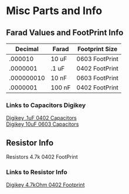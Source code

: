 # Misc Parts and Info  

## Farad Values and FootPrint Info  

| Decimal | Farad | Footprint Size |
| --- | --- | --- |
|.000010    | 10 uF |  0603 FootPrint  |
|.0000001   | .1 uF |  0402 FootPrint  |
|.000000010 | 10 nF |  0603 FootPrint  |
|.0000001   | 100 nF|  0402 FootPrint  |

### Links to Capacitors Digikey  
[Digikey .1uF 0402 Capacitors](https://www.digikey.com/product-detail/en/murata-electronics/GRM155R71E104KE14J/490-14603-1-ND/6606209)  
[Digikey 10uF 0603 Capacitors](https://www.digikey.com/product-detail/en/murata-electronics/GRM188R61E106MA73D/490-7202-1-ND/3900486)  

## Resistor Info
Resistors 4.7k 0402 FootPrint  

### Links to Resistor Info  
[Digikey 4.7kOhm 0402 Footprint](https://www.digikey.com/product-detail/en/yageo/RC0402FR-074K7L/311-4.7KLRCT-ND/2827881)  
